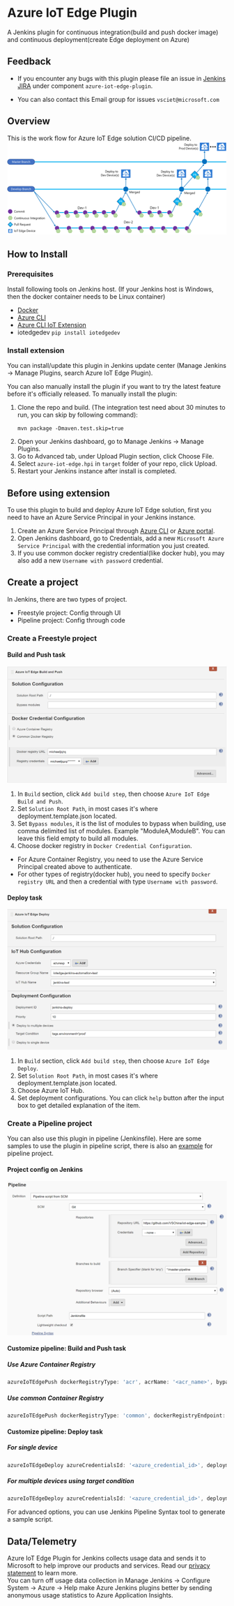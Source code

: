 # Azure IoT Edge Plugin

A Jenkins plugin for continuous integration(build and push docker image) and continuous deployment(create Edge deployment on Azure)

## Feedback
* If you encounter any bugs with this plugin please file an issue in [Jenkins JIRA](https://issues.jenkins-ci.org) under component `azure-iot-edge-plugin`.

* You can also contact this Email group for issues `vsciet@microsoft.com`

## Overview
This is the work flow for Azure IoT Edge solution CI/CD pipeline.
![Structure](doc/structure.png)

## How to Install

### Prerequisites
Install following tools on Jenkins host. (If your Jenkins host is Windows, then the docker container needs to be Linux container)
  * [Docker](https://docs.docker.com/install/)
  * [Azure CLI](https://docs.microsoft.com/en-US/cli/azure/install-azure-cli)
  * [Azure CLI IoT Extension](https://github.com/Azure/azure-iot-cli-extension#quick-guide)
  * iotedgedev `pip install iotedgedev`

### Install extension
You can install/update this plugin in Jenkins update center (Manage Jenkins -> Manage Plugins, search Azure IoT Edge Plugin).

You can also manually install the plugin if you want to try the latest feature before it's officially released.
To manually install the plugin:

1. Clone the repo and build. (The integration test need about 30 minutes to run, you can skip by following command):
   ```
   mvn package -Dmaven.test.skip=true
   ```
2. Open your Jenkins dashboard, go to Manage Jenkins -> Manage Plugins.
3. Go to Advanced tab, under Upload Plugin section, click Choose File.
4. Select `azure-iot-edge.hpi` in `target` folder of your repo, click Upload.
5. Restart your Jenkins instance after install is completed.

## Before using extension

To use this plugin to build and deploy Azure IoT Edge solution, first you need to have an Azure Service Principal in your Jenkins instance.

1. Create an Azure Service Principal through [Azure CLI](https://docs.microsoft.com/en-us/cli/azure/create-an-azure-service-principal-azure-cli?toc=%2fazure%2fazure-resource-manager%2ftoc.json) or [Azure portal](https://docs.microsoft.com/en-us/azure/azure-resource-manager/resource-group-create-service-principal-portal).
2. Open Jenkins dashboard, go to Credentials, add a new `Microsoft Azure Service Principal` with the credential information you just created.
3. If you use common docker registry credential(like docker hub), you may also add a new `Username with password` credential.

## Create a project

In Jenkins, there are two types of project.
* Freestyle project: Config through UI
* Pipeline project: Config through code

### Create a Freestyle project
#### Build and Push task

![Build](doc/build.png)

1. In `Build` section, click `Add build step`, then choose `Azure IoT Edge Build and Push`. 
2. Set `Solution Root Path`, in most cases it's where deployment.template.json located.
3. Set `Bypass modules`, it is the list of modules to bypass when building, use comma delimited list of modules. Example "ModuleA,ModuleB". You can leave this field empty to build all modules.
4. Choose docker registry in `Docker Credential Configuration`.
  * For Azure Container Registry, you need to use the Azure Service Principal created above to authenticate.
  * For other types of registry(docker hub), you need to specify `Docker registry URL` and then a credential with type `Username with password`.

#### Deploy task

![Deploy](doc/deploy.png)

1. In `Build` section, click `Add build step`, then choose `Azure IoT Edge Deploy`. 
2. Set `Solution Root Path`, in most cases it's where deployment.template.json located.
3. Choose Azure IoT Hub.
4. Set deployment configurations. You can click `help` button after the input box to get detailed explanation of the item.

### Create a Pipeline project

You can also use this plugin in pipeline (Jenkinsfile). Here are some samples to use the plugin in pipeline script, there is also an [example](https://github.com/VSChina/iot-edge-sample-solution/tree/master-pipeline) for pipeline project.

#### Project config on Jenkins
![pipeline](doc/pipeline.png)

#### Customize pipeline: Build and Push task

##### Use Azure Container Registry
```groovy
azureIoTEdgePush dockerRegistryType: 'acr', acrName: '<acr_name>', bypassModules: '', azureCredentialsId: '<azure_credential_id>', resourceGroup: '<resource_group_name>', rootPath: '<solution_root_path>'
```

##### Use common Container Registry
```groovy
azureIoTEdgePush dockerRegistryType: 'common', dockerRegistryEndpoint: [credentialsId: '<credential_id>', url: '<url>'], bypassModules: '', resourceGroup: '<resource_group_name>', rootPath: '<solution_root_path>'
```

#### Customize pipeline: Deploy task 
##### For single device
```groovy
azureIoTEdgeDeploy azureCredentialsId: '<azure_credential_id>', deploymentId: '<deployment_id>', deploymentType: 'single', deviceId: '<device_id>', iothubName: '<iothub_name>', priority: '<priority>', resourceGroup: '<resource_group_name>', rootPath: '<solution_root_path>', targetCondition: ''
```

##### For multiple devices using target condition
```groovy
azureIoTEdgeDeploy azureCredentialsId: '<azure_credential_id>', deploymentId: '<deployment_id>', deploymentType: 'multiple', targetCondition: '<target_condition>', iothubName: '<iothub_name>', priority: '<priority>', resourceGroup: '<resource_group_name>', rootPath: '<solution_root_path>', targetCondition: ''
```

For advanced options, you can use Jenkins Pipeline Syntax tool to generate a sample script.

## Data/Telemetry
Azure IoT Edge Plugin for Jenkins collects usage data and sends it to Microsoft to help improve our products and services. Read our [privacy statement](http://go.microsoft.com/fwlink/?LinkId=521839) to learn more.  
You can turn off usage data collection in Manage Jenkins -> Configure System -> Azure -> Help make Azure Jenkins plugins better by sending anonymous usage statistics to Azure Application Insights.